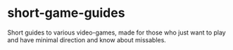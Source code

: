 # short-game-guides
Short guides to various video-games, made for those who just want to play and have minimal direction and know about missables.
